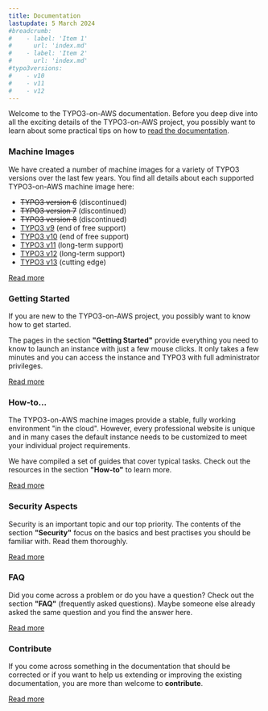 ```yaml
---
title: Documentation
lastupdate: 5 March 2024
#breadcrumb:
#    - label: 'Item 1'
#      url: 'index.md'
#    - label: 'Item 2'
#      url: 'index.md'
#typo3versions:
#    - v10
#    - v11
#    - v12
---
```


Welcome to the TYPO3-on-AWS documentation. Before you deep dive into all the exciting details of the TYPO3-on-AWS project, you possibly want to learn about some practical tips on how to [read the documentation](how-to/read-this-documentation.md).

<div class="card-container mt-5">
	<div class="row gx-4 gy-4">
		<div class="col-12 col-lg-6 col-xl-4">
			<div class="card rounded-0 shadow h-100">
				<div class="card-body">
					<h3 class="card-title text-center font-t3rrific mb-4">
						Machine Images
					</h3>
					<p class="card-text small">
						We have created a number of machine images for a variety of TYPO3 versions over the last few years.
						You find all details about each supported TYPO3-on-AWS machine image here:
						<ul>
							<li class="small"><del class="text-decoration-line-through">TYPO3 version 6</del> (discontinued)</li>
							<li class="small"><del class="text-decoration-line-through">TYPO3 version 7</del> (discontinued)</li>
							<li class="small"><del class="text-decoration-line-through">TYPO3 version 8</del> (discontinued)</li>
							<li class="small"><a href="machine-images/typo3v9/" class="">TYPO3 v9</a> (end of free support)</li>
							<li class="small"><a href="machine-images/typo3v10/" class="">TYPO3 v10</a> (end of free support)</li>
							<li class="small"><a href="machine-images/typo3v11/" class="">TYPO3 v11</a> (long-term support)</li>
							<li class="small"><a href="machine-images/typo3v12/" class="">TYPO3 v12</a> (long-term support)</li>
							<li class="small"><a href="machine-images/typo3v13/" class="">TYPO3 v13</a> (cutting edge)</li>
						</ul>
					</p>
				</div>
				<div class="card-footer text-center">
					<a href="machine-images/" class="btn btn-orange btn-sm font-weight-bold rounded">
						Read more
					</a>
				</div>
			</div>
		</div>
		<div class="col-12 col-lg-6 col-xl-4">
			<div class="card rounded-0 shadow h-100">
				<div class="card-body">
					<h3 class="card-title text-center font-t3rrific mb-4">
						Getting Started
					</h3>
					<p class="card-text small">
						If you are new to the TYPO3-on-AWS project, you possibly want to know how to get started.
					</p>
					<p class="card-text small">
						The pages in the section <strong>&quot;Getting Started&quot;</strong> provide everything you need to know to launch an instance with just a few mouse clicks. It only takes a few minutes and you can access the instance and TYPO3 with full administrator privileges.
					</p>
				</div>
				<div class="card-footer text-center">
					<a href="getting-started/" class="btn btn-orange btn-sm font-weight-bold rounded">
						Read more
					</a>
				</div>
			</div>
		</div>
		<div class="col-12 col-lg-6 col-xl-4">
			<div class="card rounded-0 shadow h-100">
				<div class="card-body">
					<h3 class="card-title text-center font-t3rrific mb-4">
						How-to...
					</h3>
					<p class="card-text small">
						The TYPO3-on-AWS machine images provide a stable, fully working environment &quot;in the cloud&quot;. However, every professional website is unique and in many cases the default instance needs to be customized to meet your individual project requirements.
					</p>
					<p class="card-text small">
						We have compiled a set of guides that cover typical tasks. Check out the resources in the section <strong>&quot;How-to&quot;</strong> to learn more.
					</p>
				</div>
				<div class="card-footer text-center">
					<a href="how-to/" class="btn btn-orange btn-sm font-weight-bold rounded">
						Read more
					</a>
				</div>
			</div>
		</div>
		<div class="col-12 col-lg-6 col-xl-4">
			<div class="card rounded-0 shadow h-100">
				<div class="card-body">
					<h3 class="card-title text-center font-t3rrific mb-4">
						Security Aspects
					</h3>
					<p class="card-text small">
						Security is an important topic and our top priority. The contents of the section <strong>&quot;Security&quot;</strong> focus on the basics and best practises you should be familiar with. Read them thoroughly.
					</p>
				</div>
				<div class="card-footer text-center">
					<a href="security/" class="btn btn-orange btn-sm font-weight-bold rounded">
						Read more
					</a>
				</div>
			</div>
		</div>
		<div class="col-12 col-lg-6 col-xl-4">
			<div class="card rounded-0 shadow h-100">
				<div class="card-body">
					<h3 class="card-title text-center font-t3rrific mb-4">
						FAQ
					</h3>
					<p class="card-text small">
						Did you come across a problem or do you have a question? Check out the section <strong>&quot;FAQ&quot;</strong> (frequently asked questions). Maybe someone else already asked the same question and you find the answer here.
					</p>
				</div>
				<div class="card-footer text-center">
					<a href="faq/" class="btn btn-orange btn-sm font-weight-bold rounded">
						Read more
					</a>
				</div>
			</div>
		</div>
		<div class="col-12 col-lg-6 col-xl-4">
			<div class="card rounded-0 shadow h-100">
				<div class="card-body">
					<h3 class="card-title text-center font-t3rrific mb-4">
						Contribute
					</h3>
					<p class="card-text small">
						If you come across something in the documentation that should be corrected or if you want to help us extending or improving the existing documentation, you are more than welcome to <strong>contribute</strong>.
					</p>
				</div>
				<div class="card-footer text-center">
					<a href="miscellaneous/contribute/" class="btn btn-orange btn-sm font-weight-bold rounded">
						Read more
					</a>
				</div>
			</div>
		</div>
	</div>
</div>
